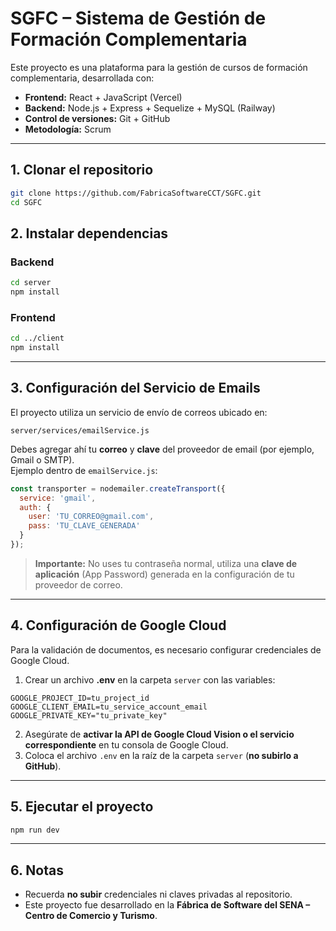 # SGFC – Sistema de Gestión de Formación Complementaria

Este proyecto es una plataforma para la gestión de cursos de formación complementaria, desarrollada con:

- **Frontend:** React + JavaScript (Vercel)  
- **Backend:** Node.js + Express + Sequelize + MySQL (Railway)  
- **Control de versiones:** Git + GitHub  
- **Metodología:** Scrum  

---

## 1. Clonar el repositorio
```bash
git clone https://github.com/FabricaSoftwareCCT/SGFC.git
cd SGFC
```

## 2. Instalar dependencias
### Backend
```bash
cd server
npm install
```
### Frontend
```bash
cd ../client
npm install
```

---

## 3. Configuración del Servicio de Emails
El proyecto utiliza un servicio de envío de correos ubicado en:

```
server/services/emailService.js
```

Debes agregar ahí tu **correo** y **clave** del proveedor de email (por ejemplo, Gmail o SMTP).  
Ejemplo dentro de `emailService.js`:
```javascript
const transporter = nodemailer.createTransport({
  service: 'gmail',
  auth: {
    user: 'TU_CORREO@gmail.com',
    pass: 'TU_CLAVE_GENERADA'
  }
});
```
> **Importante:** No uses tu contraseña normal, utiliza una **clave de aplicación** (App Password) generada en la configuración de tu proveedor de correo.

---

## 4. Configuración de Google Cloud
Para la validación de documentos, es necesario configurar credenciales de Google Cloud.

1. Crear un archivo **.env** en la carpeta `server` con las variables:
```env
GOOGLE_PROJECT_ID=tu_project_id
GOOGLE_CLIENT_EMAIL=tu_service_account_email
GOOGLE_PRIVATE_KEY="tu_private_key"
```
2. Asegúrate de **activar la API de Google Cloud Vision o el servicio correspondiente** en tu consola de Google Cloud.
3. Coloca el archivo `.env` en la raíz de la carpeta `server` (**no subirlo a GitHub**).

---

## 5. Ejecutar el proyecto
```bash
npm run dev
```

---

## 6. Notas
- Recuerda **no subir** credenciales ni claves privadas al repositorio.
- Este proyecto fue desarrollado en la **Fábrica de Software del SENA – Centro de Comercio y Turismo**.

